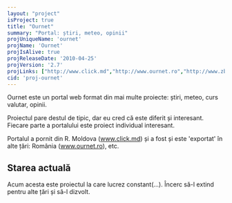 ```yaml
---
layout: "project"
isProject: true
title: "Ournet"
summary: "Portal: știri, meteo, opinii"
projUniqueName: 'ournet'
projName: 'Ournet'
projIsAlive: true
projReleaseDate: '2010-04-25'
projVersion: '2.7'
projLinks: ["http://www.click.md","http://www.ournet.ro","http://www.zborg.ru","http://www.ournet.in","http://www.ournet.bg","http://www.ournet.hu","http://www.ournet.cz","http://www.diez.pl"]
cid: 'proj-ournet'
---
```


Ournet este un portal web format din mai multe proiecte: știri, meteo, curs valutar, opinii.

Proiectul pare destul de tipic, dar eu cred că este diferit și interesant. Fiecare parte a portalului este proiect individual interesant.

Portalul a pornit din R. Moldova (www.click.md) și a fost și este 'exportat' în alte țări: România (www.ournet.ro), etc.

## Starea actuală

Acum acesta este proiectul la care lucrez constant(...). Încerc să-l extind pentru alte țări și să-l dizvolt.
